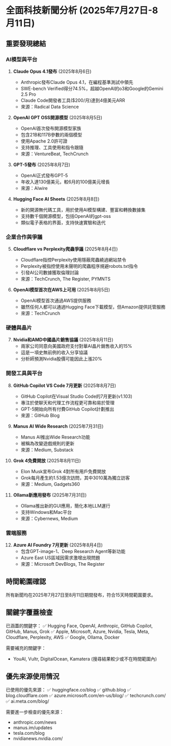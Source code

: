 # 全面科技新聞分析 (2025年7月27日-8月11日)

## 重要發現總結

### AI模型與平台
1. **Claude Opus 4.1發布** (2025年8月6日)
   - Anthropic發布Claude Opus 4.1，在編程基準測試中領先
   - SWE-bench Verified得分74.5%，超越OpenAI的o3和Google的Gemini 2.5 Pro
   - Claude Code開發者工具($200/月)達到4億美元ARR
   - 來源：Radical Data Science

2. **OpenAI GPT OSS開源模型** (2025年8月5日)
   - OpenAI首次發布開源模型家族
   - 包含21B和117B參數的兩個模型
   - 使用Apache 2.0許可證
   - 支持推理、工具使用和指令跟隨
   - 來源：VentureBeat, TechCrunch

3. **GPT-5發布** (2025年8月7日)
   - OpenAI正式發布GPT-5
   - 年收入達130億美元，較6月的100億美元增長
   - 來源：AIwire

4. **Hugging Face AI Sheets** (2025年8月8日)
   - 新的開源無代碼工具，用於使用AI模型構建、豐富和轉換數據集
   - 支持數千個開源模型，包括OpenAI的gpt-oss
   - 類似電子表格的界面，支持快速實驗和迭代

### 企業合作與爭議
5. **Cloudflare vs Perplexity爬蟲爭議** (2025年8月4日)
   - Cloudflare指控Perplexity使用隱蔽爬蟲繞過網站禁令
   - Perplexity被指控使用未聲明的爬蟲程序規避robots.txt指令
   - 引發AI公司數據獲取倫理討論
   - 來源：TechCrunch, The Register, PYMNTS

6. **OpenAI模型首次在AWS上可用** (2025年8月5日)
   - OpenAI模型首次通過AWS提供服務
   - 雖然任何人都可以通過Hugging Face下載模型，但Amazon提供託管服務
   - 來源：TechCrunch

### 硬體與晶片
7. **Nvidia和AMD中國晶片銷售協議** (2025年8月11日)
   - 兩家公司同意向美國政府支付對華AI晶片銷售收入的15%
   - 這是一項史無前例的收入分享協議
   - 分析師預測Nvidia股價可能因此上漲20%

### 開發工具與平台
8. **GitHub Copilot VS Code 7月更新** (2025年8月7日)
   - GitHub Copilot在Visual Studio Code的7月更新(v1.103)
   - 專注於使聊天和代理工作流程更可靠和易於管理
   - GPT-5開始向所有付費GitHub Copilot計劃推出
   - 來源：GitHub Blog

9. **Manus AI Wide Research** (2025年7月31日)
   - Manus AI推出Wide Research功能
   - 被稱為改變遊戲規則的更新
   - 來源：Medium, Substack

10. **Grok 4免費開放** (2025年8月11日)
    - Elon Musk宣布Grok 4對所有用戶免費開放
    - Grok每月產生約1.53億次訪問，其中3010萬為獨立訪客
    - 來源：Medium, Gadgets360

11. **Ollama新應用發布** (2025年7月31日)
    - Ollama推出新的GUI應用，簡化本地LLM運行
    - 支持Windows和Mac平台
    - 來源：Cybernews, Medium

### 雲端服務
12. **Azure AI Foundry 7月更新** (2025年8月4日)
    - 包含GPT-image-1、Deep Research Agent等新功能
    - Azure East US區域因需求激增出現問題
    - 來源：Microsoft DevBlogs, The Register

## 時間範圍確認
所有新聞均在2025年7月27日至8月11日期間發布，符合15天時間範圍要求。

## 關鍵字覆蓋檢查
已涵蓋的關鍵字：
✅ Hugging Face, OpenAI, Anthropic, GitHub Copilot, GitHub, Manus, Grok
✅ Apple, Microsoft, Azure, Nvidia, Tesla, Meta, Cloudflare, Perplexity, AWS
✅ Google, Ollama, Docker

需要補充的關鍵字：
- YouAI, Vultr, DigitalOcean, Kamatera (搜尋結果較少或不在時間範圍內)

## 優先來源使用情況
已使用的優先來源：
✅ huggingface.co/blog
✅ github.blog
✅ blog.cloudflare.com
✅ azure.microsoft.com/en-us/blog/
✅ techcrunch.com/
✅ ai.meta.com/blog/

需要進一步檢查的優先來源：
- anthropic.com/news
- manus.im/updates
- tesla.com/blog
- nvidianews.nvidia.com/

